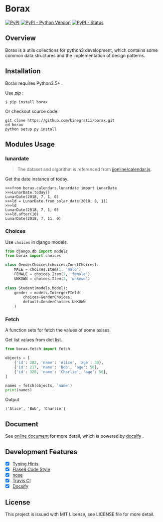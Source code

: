 # Borax


[![PyPI](https://img.shields.io/pypi/v/borax.svg)](https://pypi.org/project/borax) 
[![PyPI - Python Version](https://img.shields.io/pypi/pyversions/borax.svg)](https://pypi.org/project/borax)
[![PyPI - Status](https://img.shields.io/pypi/status/borax.svg)](https://github.com/kinegratii/borax)




## Overview

Borax is a utils collections for python3 development, which contains some common data structures and the implementation of design patterns.

## Installation

Borax requires Python3.5+ .

Use *pip* :

```shell
$ pip install borax

```

Or checkout source code:

```shell
git clone https://github.com/kinegratii/borax.git
cd borax
python setup.py install
```

## Modules Usage

### lunardate

> The dataset and algorithm is referenced from [jjonline/calendar.js](https://github.com/jjonline/calendar.js).

Get the date instance of today.

```
>>>from borax.calendars.lunardate import LunarDate
>>>LunarDate.today()
LunarDate(2018, 7, 1, 0)
>>>ld = LunarDate.from_solar_date(2018, 8, 11)
>>>ld
LunarDate(2018, 7, 1, 0)
>>>ld.after(10)
LunarDate(2018, 7, 11, 0)
```

### Choices

Use `choices` in django models.

```python
from django.db import models
from borax import choices

class GenderChoices(choices.ConstChoices):
    MALE = choices.Item(1, 'male')
    FEMALE = choices.Item(2, 'female')
    UNKOWN = choices.Item(3, 'unkown')
    
class Student(models.Model):        
    gender = models.IntergerFIeld(
        choices=GenderChoices,
        default=GenderChoices.UNKOWN
    )
```

### Fetch

A function sets for fetch the values of some axises.


Get list values from dict list.

```python
from borax.fetch import fetch

objects = [
    {'id': 282, 'name': 'Alice', 'age': 30},
    {'id': 217, 'name': 'Bob', 'age': 56},
    {'id': 328, 'name': 'Charlie', 'age': 56},
]

names = fetch(objects, 'name')
print(names)
```

Output

```
['Alice', 'Bob', 'Charlie']
```

## Document

See [online document](https://kinegratii.github.io/borax) for more detail, which is powered by [docsify](https://docsify.js.org/) .

## Development Features

- [x] [Typing Hints](https://www.python.org/dev/peps/pep-0484/)
- [x] [Flake8 Code Style](http://flake8.pycqa.org/en/latest/)
- [x] [nose](https://pypi.org/project/nose/)
- [x] [Travis CI](https://travis-ci.org)
- [x] [Docsify](https://docsify.js.org)

## License

This project is issued with MIT License, see LICENSE file for more detail.